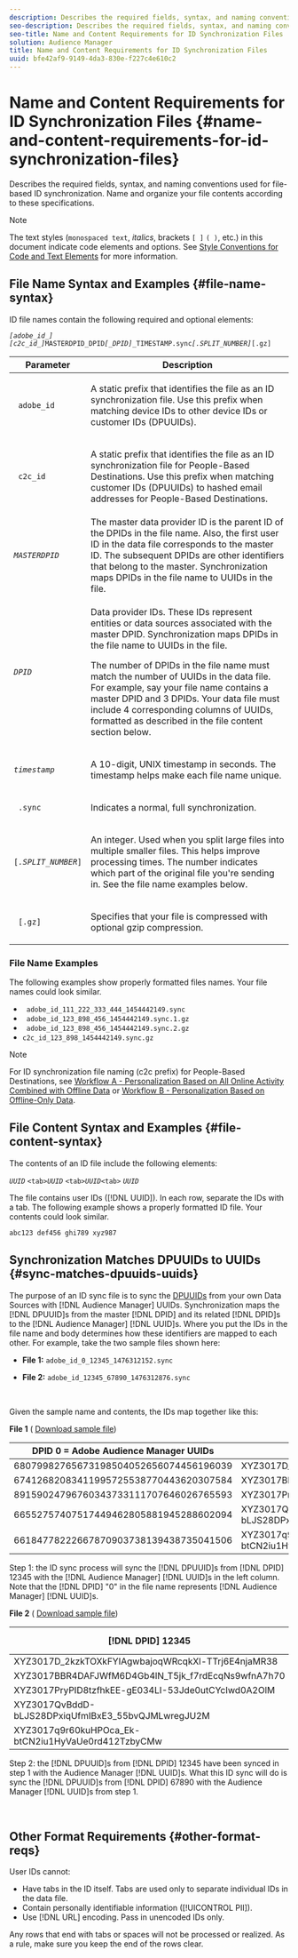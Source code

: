 ```yaml
---
description: Describes the required fields, syntax, and naming conventions used for file-based ID synchronization. Name and organize your file contents according to these specifications.
seo-description: Describes the required fields, syntax, and naming conventions used for file-based ID synchronization. Name and organize your file contents according to these specifications.
seo-title: Name and Content Requirements for ID Synchronization Files
solution: Audience Manager
title: Name and Content Requirements for ID Synchronization Files
uuid: bfe42af9-9149-4da3-830e-f227c4e610c2
---
```


# Name and Content Requirements for ID Synchronization Files {#name-and-content-requirements-for-id-synchronization-files}

Describes the required fields, syntax, and naming conventions used for file-based ID synchronization. Name and organize your file contents according to these specifications.

>[!NOTE]
>
>The text styles (`monospaced text`, *italics*, brackets `[ ]` `( )`, etc.) in this document indicate code elements and options. See [Style Conventions for Code and Text Elements](../../../reference/code-style-elements.md) for more information.

## File Name Syntax and Examples {#file-name-syntax}

<!-- c_file_based_id_sync.xml -->

ID file names contain the following required and optional elements:

*`[adobe_id_]`* *`[c2c_id_]`*`MASTERDPID_DPID`*`[_DPID]`*`_TIMESTAMP.sync`*`[.SPLIT_NUMBER]`*`[.gz]`

<table id="table_727A465D7C38419CA0750EF32DEDA2FD"> 
 <thead> 
  <tr> 
   <th colname="col1" class="entry"> Parameter </th> 
   <th colname="col2" class="entry"> Description </th> 
  </tr> 
 </thead>
 <tbody> 
  <tr> 
   <td colname="col1"> <p> <code> adobe_id</code> </p> </td> 
   <td colname="col2"> <p>A static prefix that identifies the file as an ID synchronization file. Use this prefix when matching device IDs to other device IDs or customer IDs (DPUUIDs).  </p> </td> 
  </tr> 
  <tr> 
   <td colname="col1"> <p> <code> c2c_id</code> </p> </td> 
   <td colname="col2"> <p>A static prefix that identifies the file as an ID synchronization file for People-Based Destinations. Use this prefix when matching customer IDs (DPUUIDs) to hashed email addresses for People-Based Destinations.  </p> </td> 
  </tr> 
  <tr> 
   <td colname="col1"><code><i>MASTERDPID</i></code> </td> 
   <td colname="col2"> The master data provider ID is the parent ID of the DPIDs in the file name. Also, the first user ID in the data file corresponds to the master ID. The subsequent DPIDs are other identifiers that belong to the master. Synchronization maps DPIDs in the file name to UUIDs in the file. </td> 
  </tr> 
  <tr> 
   <td colname="col1"> <p> <code><i>DPID</i></code> </p> </td> 
   <td colname="col2"> <p>Data provider IDs. These IDs represent entities or data sources associated with the master DPID. Synchronization maps DPIDs in the file name to UUIDs in the file. </p> <p>The number of DPIDs in the file name must match the number of UUIDs in the data file. For example, say your file name contains a master DPID and 3 DPIDs. Your data file must include 4 corresponding columns of UUIDs, formatted as described in the file content section below. </p> </td> 
  </tr> 
  <tr> 
   <td colname="col1"><code><i>timestamp</i></code> </td> 
   <td colname="col2"> <p>A 10-digit, UNIX timestamp in seconds. The timestamp helps make each file name unique. </p> </td> 
  </tr> 
  <tr> 
   <td colname="col1"> <p> <code> .sync</code> </p> </td> 
   <td colname="col2"> <p>Indicates a normal, full synchronization. </p> </td> 
  </tr> 
  <tr> 
   <td colname="col1"> <p> <code>[<i>.SPLIT_NUMBER</i>]</code> </p> </td> 
   <td colname="col2"> <p>An integer. Used when you split large files into multiple smaller files. This helps improve processing times. The number indicates which part of the original file you're sending in. See the file name examples below. </p> </td> 
  </tr> 
  <tr> 
   <td colname="col1"> <p> <code> [.gz]</code> </p> </td> 
   <td colname="col2"> <p>Specifies that your file is compressed with optional gzip compression. </p> </td> 
  </tr> 
 </tbody> 
</table>

### File Name Examples

The following examples show properly formatted files names. Your file names could look similar.

<ul class="simplelist"> 
 <li> <code> adobe_id_111_222_333_444_1454442149.sync</code> </li> 
 <li> <code> adobe_id_123_898_456_1454442149.sync.1.gz</code> </li> 
 <li> <code> adobe_id_123_898_456_1454442149.sync.2.gz</code> </li> 
 <li> <code>c2c_id_123_898_1454442149.sync.gz</code> </li> 
</ul>

>[!NOTE]
> For ID synchronization file naming (c2c prefix) for People-Based Destinations, see [Workflow A - Personalization Based on All Online Activity Combined with Offline Data](../../../features/destinations/people-based-destinations-workflow-combined.md) or [Workflow B - Personalization Based on Offline-Only Data](../../../features/destinations/people-based-destinations-workflow-offline.md).

## File Content Syntax and Examples {#file-content-syntax}

The contents of an ID file include the following elements:

*`UUID`* `<tab>`*`UUID`* `<tab>`*`UUID`*`<tab>` *`UUID`*

The file contains user IDs ([!DNL UUID]). In each row, separate the IDs with a tab. The following example shows a properly formatted ID file. Your contents could look similar.

```
abc123 def456 ghi789 xyz987
```

## Synchronization Matches DPUUIDs to UUIDs {#sync-matches-dpuuids-uuids}

The purpose of an ID sync file is to sync the [DPUUIDs](../../../reference/ids-in-aam.md) from your own Data Sources with [!DNL Audience Manager] UUIDs. Synchronization maps the [!DNL DPUUID]s from the master [!DNL DPID] and its related [!DNL DPID]s to the [!DNL Audience Manager] [!DNL UUID]s. Where you put the IDs in the file name and body determines how these identifiers are mapped to each other. For example, take the two sample files shown here:

* **File 1:** `adobe_id_0_12345_1476312152.sync`

* **File 2:**  `adobe_id_12345_67890_1476312876.sync`

<br/>

Given the sample name and contents, the IDs map together like this:

**File 1** ( [Download sample file](assets/adobe_id_0_12345_1476312152.sync))

|  DPID 0 = Adobe Audience Manager UUIDs  | DPID 12345  |
|---|---|
|  68079982765673198504052656074456196039  | XYZ3017D_2kzkTOXkFYIAgwbajoqWRcqkXl-TTrj6E4njaMR38  |
|  67412682083411995725538770443620307584  | XYZ3017BBR4DAFJWfM6D4Gb4lN_T5jk_f7rdEcqNs9wfnA7h70  |
|  89159024796760343733111707646026765593  | XYZ3017PryPID8tzfhkEE-gE034LI-53Jde0utCYcIwd0A2OlM  |
|  66552757407517449462805881945288602094  | XYZ3017QvBddD-bLJS28DPxiqUfmIBxE3_55bvQJMLwregJU2M  |
|  66184778222667870903738139438735041506  | XYZ3017q9r60kuHPOca_Ek-btCN2iu1HyVaUe0rd412TzbyCMw  |

Step 1: the ID sync process will sync the [!DNL DPUUID]s from [!DNL DPID] 12345 with the [!DNL Audience Manager] [!DNL UUID]s in the left column. Note that the [!DNL DPID] "0" in the file name represents [!DNL Audience Manager] [!DNL UUID]s.
<br/>

**File 2** ( [Download sample file](assets/adobe_id_12345_67890_1477846458.sync))

|  [!DNL DPID] 12345  | [!DNL DPID] 67890  |
|---|---|
|  XYZ3017D_2kzkTOXkFYIAgwbajoqWRcqkXl-TTrj6E4njaMR38  | 4598060374  |
|  XYZ3017BBR4DAFJWfM6D4Gb4lN_T5jk_f7rdEcqNs9wfnA7h70  | 4581274262  |
|  XYZ3017PryPID8tzfhkEE-gE034LI-53Jde0utCYcIwd0A2OlM  | 4392434426  |
|  XYZ3017QvBddD-bLJS28DPxiqUfmIBxE3_55bvQJMLwregJU2M  | 2351382994  |
|  XYZ3017q9r60kuHPOca_Ek-btCN2iu1HyVaUe0rd412TzbyCMw  | 4601584763  |

Step 2: the [!DNL DPUUID]s from [!DNL DPID] 12345 have been synced in step 1 with the Audience Manager [!DNL UUID]s. What this ID sync will do is sync the [!DNL DPUUID]s from [!DNL DPID] 67890 with the Audience Manager [!DNL UUID]s from step 1.

<br/>

## Other Format Requirements {#other-format-reqs}

User IDs cannot:

* Have tabs in the ID itself. Tabs are used only to separate individual IDs in the data file.
* Contain personally identifiable information ([!UICONTROL PII]).
* Use [!DNL URL] encoding. Pass in unencoded IDs only.

Any rows that end with tabs or spaces will not be processed or realized. As a rule, make sure you keep the end of the rows clear.
